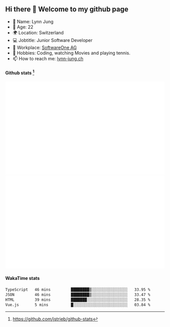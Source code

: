 ## Hi there 👋 Welcome to my github page

- 🧑 Name: Lynn Jung
- 🔞 Age: 22
- 🌍 Location: Switzerland
- 💻 Jobtitle: Junior Software Developer
- 🏢 Workplace: [SoftwareOne AG](https://www.softwareone.com/)
- 🎾 Hobbies: Coding, watching Movies and playing tennis.
- 📫 How to reach me: [lynn-jung.ch](https://lynn-jung.ch/)


#### Github stats [^1]
![](https://github.com/lynn-jung/github-stats/blob/master/generated/overview.svg)  ![](https://github.com/lynn-jung/github-stats/blob/master/generated/languages.svg)


#### WakaTime stats
<!--START_SECTION:waka-->
```text
TypeScript   46 mins         ████████▒░░░░░░░░░░░░░░░░   33.95 % 
JSON         46 mins         ████████▒░░░░░░░░░░░░░░░░   33.47 % 
HTML         39 mins         ███████░░░░░░░░░░░░░░░░░░   28.35 % 
Vue.js       5 mins          █░░░░░░░░░░░░░░░░░░░░░░░░   03.84 % 
```
<!--END_SECTION:waka-->

[^1]: https://github.com/jstrieb/github-stats
